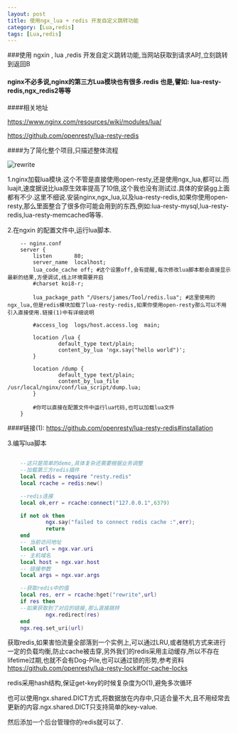```yaml
---
layout: post
title: 使用ngx_lua + redis 开发自定义跳转功能
category: [Lua,redis]
tags: [Lua,redis]
---
```


###使用 ngxin , lua ,redis 开发自定义跳转功能,当网站获取到请求A时,立刻跳转到返回B


#### nginx不必多说,nginx的第三方Lua模块也有很多.redis 也是,譬如: lua-resty-redis,ngx_redis2等等

####相关地址

<https://www.nginx.com/resources/wiki/modules/lua/>

<https://github.com/openresty/lua-resty-redis>

####为了简化整个项目,只描述整体流程

![rewrite](http://www.woowen.com/public/image/rewrite.png)

1.nginx加载lua模块.这个不管是直接使用open-resty,还是使用ngx_lua,都可以.而luajit,速度据说比lua原生效率提高了10倍,这个我也没有测试过.具体的安装gg上面都有不少.这里不细说.安装nginx,ngx_lua,以及lua-resty-redis,如果你使用open-resty,那么里面整合了很多你可能会用到的东西,例如:lua-resty-mysql,lua-resty-redis,lua-resty-memcached等等.

2.在ngxin 的配置文件中,运行lua脚本.

```shell
	-- nginx.conf
 	server {
        listen       80;
        server_name  localhost;
        lua_code_cache off; #这个设置off,会有提醒,每次修改lua脚本都会直接显示最新的结果,方便调试,线上环境需要开启
        #charset koi8-r;

        lua_package_path "/Users/james/Tool/redis.lua"; #这里使用的ngx_lua,但是redis模块加载了lua-resty-redis,如果你使用open-resty那么可以不用引入直接使用.链接(1)中有详细说明

        #access_log  logs/host.access.log  main;
                        
        location /lua {
                default_type text/plain;
        		content_by_lua 'ngx.say("hello world")';        
        }

        location /dump {
                default_type text/plain;
                content_by_lua_file /usr/local/nginx/conf/lua_script/dump.lua;
        }

        #你可以直接在配置文件中运行lua代码,也可以加载lua文件
    }

```

####链接(1): <https://github.com/openresty/lua-resty-redis#installation>

3.编写lua脚本

```lua
	
	--这只是简单的demo,具体复杂还需要根据业务调整
	--加载第三方redis插件
	local redis = require "resty.redis"
	local rcache = redis:new()

	--redis连接
	local ok,err = rcache:connect("127.0.0.1",6379)

	if not ok then
	        ngx.say("failed to connect redis cache :",err);
	        return
	end
	-- 当前访问地址
	local url = ngx.var.uri
	-- 主机域名
	local host = ngx.var.host
	-- 链接参数
	local args = ngx.var.args

	--获取redis中的值
	local res, err = rcache:hget("rewrite",url)
	if res then
	--如果获取到了对应的链接,那么直接跳转
	        ngx.redirect(res)
	end	
	ngx.req.set_uri(url)

```

获取redis,如果害怕流量全部落到一个实例上,可以通过LRU,或者随机方式来进行一定的负载均衡,防止cache被击穿,另外我们的redis采用主动缓存,所以不存在lifetime过期,也就不会有Dog-Pile,也可以通过锁的形势,参考资料<https://github.com/openresty/lua-resty-lock#for-cache-locks>

redis采用hash结构,保证get-key的时候复杂度为O(1),避免多次循环

也可以使用ngx.shared.DICT方式,将数据放在内存中,只适合量不大,且不用经常去更新的内容.ngx.shared.DICT只支持简单的key-value.

然后添加一个后台管理你的redis就可以了.


